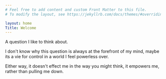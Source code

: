 ```yaml
---
# Feel free to add content and custom Front Matter to this file.
# To modify the layout, see https://jekyllrb.com/docs/themes/#overriding-theme-defaults

layout: home
Title: Welcome
---
```


A question I like to think about.

I don't know why this question is always at the forefront of my mind, maybe its a vie for control in a world I feel powerless over.

Either way, it doesn't effect me in the way you might think, it empowers me, rather than pulling me down.
